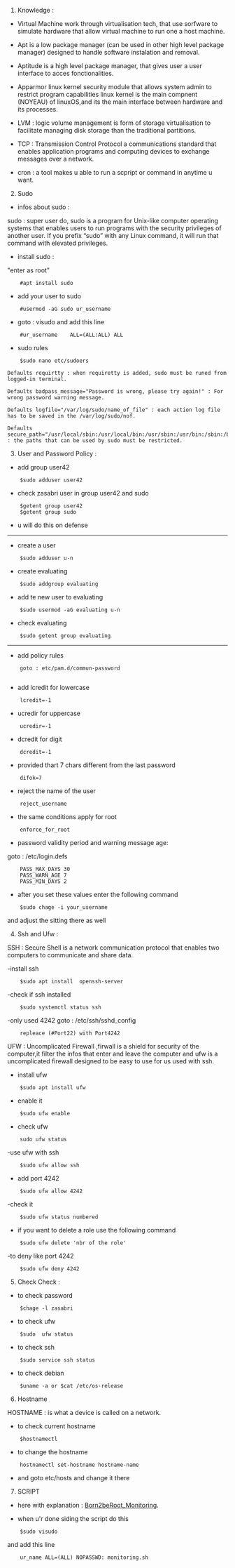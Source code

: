 1) Knowledge : 

- Virtual Machine work through virtualisation tech, that use sorfware to simulate hardware
that allow virtual machine to run one a host machine.

- Apt is a low package manager (can be used in other high level package manager)
designed to handle software instalation and removal.

- Aptitude is a high level package manager, that gives user a user interface to acces 
fonctionalities.

- Apparmor linux kernel security module that allows system admin to restrict program capabilities
linux kernel is the main compnent (NOYEAU) of linuxOS,and its the main interface 
between hardware and its processes.

- LVM : logic volume management is form of storage virtualisation to facilitate
managing disk storage than the traditional partitions.

- TCP : Transmission Control Protocol a communications standard that enables application programs 
and computing devices to exchange messages over a network.

- cron : a tool makes u able to run a scpript or command in anytime u want.



2) Sudo

- infos about sudo :

sudo : super user do, sudo is a program for Unix-like computer operating systems that enables users
to run programs with the security privileges of another user.
If you prefix “sudo” with any Linux command, it will run that command with elevated privileges.

- install sudo :

"enter as root"
```
	#apt install sudo
```	
	
- add your user to sudo
```
	#usermod -aG sudo ur_username
```	
- goto : visudo and add this line
```
	#ur_username	ALL=(ALL:ALL) ALL
```
- sudo rules
```
	$sudo nano etc/sudoers
```
```
Defaults requirtty : when requiretty is added, sudo must be runed from logged-in terminal.

Defaults badpass_message="Password is wrong, please try again!" : For wrong password warning message.

Defaults logfile="/var/log/sudo/name_of_file" : each action log file has to be saved in the /var/log/sudo/nof.

Defaults secure_path="/usr/local/sbin:/usr/local/bin:/usr/sbin:/usr/bin:/sbin:/bin:/snap/bin" : the paths that can be used by sudo must be restricted.
```



3) User and Password Policy :

- add group user42
```
	$sudo adduser user42
```
- check zasabri user in group user42 and sudo
```
	$getent group user42
	$getent group sudo
```

- u will do this on defense
-------------------------------------------------
- create a user
```
	$sudo adduser u-n
```
- create evaluating
```
	$sudo addgroup evaluating
```
- add te new user to evaluating
```
	$sudo usermod -aG evaluating u-n
```
- check evaluating
```
	$sudo getent group evaluating	
```
------------------------------------------------------------

- add policy rules
```
	goto : etc/pam.d/commun-password
	
```
- add lcredit for lowercase
```
	lcredit=-1
```
- ucredir for uppercase 
```
	ucredir=-1
```
- dcredit for digit
```
	dcredit=-1
```
- provided thart 7 chars different from the last password
```
	difok=7
```
- reject the name of the user
```
	reject_username
```
- the same conditions apply for root
```
	enforce_for_root
```

- password validity period and warning message age:

goto : /etc/login.defs
```
	PASS_MAX_DAYS 30
	PASS_WARN_AGE 7
	PASS_MIN_DAYS 2
```
- after you set these values enter the following command
```
	$sudo chage -i your_username
```
and adjust the sitting there as well



4) Ssh and Ufw :

SSH : Secure Shell is a network communication protocol that enables two computers 
to communicate and share data.

-install ssh
```
	$sudo apt install  openssh-server
```
-check if ssh installed
```
	$sudo systemctl status ssh
```
-only used 4242
goto : /etc/ssh/sshd_config
```
	repleace (#Port22) with Port4242
```
UFW : Uncomplicated Firewall ,firwall is a shield for security of the computer,it filter the infos that enter and leave the computer
and ufw is a uncomplicated firewall designed to be easy to use for us used with ssh.

- install ufw
```
	$sudo apt install ufw
```
- enable it
```
	$sudo ufw enable
```
- check ufw 
```
	sudo ufw status
```
-use ufw with ssh
```
	$sudo ufw allow ssh
```
- add port 4242
```
	$sudo ufw allow 4242
```
-check it
```
	$sudo ufw status numbered
```
- if you want to delete a role use the following command
```
	$sudo ufw delete 'nbr of the role'
```
-to deny like port 4242
```
	$sudo ufw deny 4242
```


5) Check Check :

- to check password
```
	$chage -l zasabri
```
- to check ufw 
```
	$sudo  ufw status
```
- to check ssh
```
	$sudo service ssh status
```
- to check debian
```
	$uname -a or $cat /etc/os-release
```



6) Hostname

HOSTNAME : is what a device is called on a network.

- to check current hostname
```
	$hostnamectl
```
- to change the hostname
```
	hostnamectl set-hostname hostname-name
```
- and goto etc/hosts and change it there




7) SCRIPT

- here with explanation : [Born2beRoot_Monitoring](https://github.com/5tirner/Born2beRoot_Monitoring/blob/master/monitoring.sh).

- when u'r done siding the script do this
```
	$sudo visudo
```
and add this line 
```
	ur_name ALL=(ALL) NOPASSWD: monitoring.sh
```

